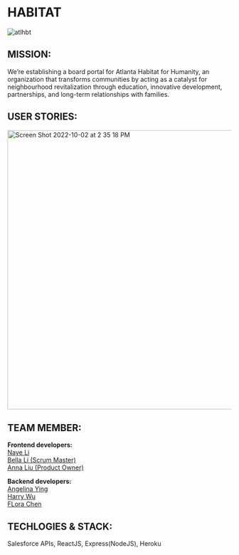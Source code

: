 # HABITAT

![atlhbt](https://user-images.githubusercontent.com/97700939/193470605-e3c0c7a7-3d26-4ceb-ae91-bf85b5502910.png)

## MISSION:
We’re establishing a board portal for Atlanta Habitat for Humanity, an organization that transforms communities by acting as a catalyst for neighbourhood revitalization through education, innovative development, partnerships, and long-term relationships with families. 

## USER STORIES:
<img width="628" alt="Screen Shot 2022-10-02 at 2 35 18 PM" src="https://user-images.githubusercontent.com/97700939/193470327-b5399ae9-16c4-4f59-ba13-8a6838072a2a.png">
<br>

## TEAM MEMBER:
**Frontend developers:** <br>
[Naye Li](https://github.com/nayenotyet) <br>
[Bella Li (Scrum Master)](https://github.com/floatingtortoise) <br>
[Anna Liu (Product Owner)](https://github.com/annlwj)

**Backend developers:** <br>
[Angelina Ying](https://github.com/AngelinaYing) <br>
[Harry Wu](https://github.com/ywu496) <br>
[FLora Chen](https://github.com/Flora-Chen6)

## TECHLOGIES & STACK:
Salesforce APIs, ReactJS, Express(NodeJS), Heroku
